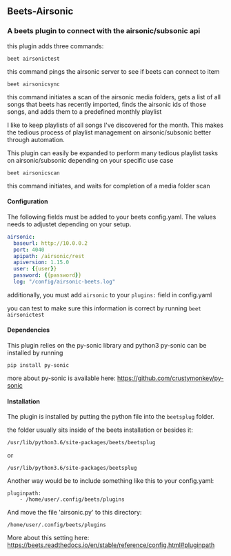 ## Beets-Airsonic
### A beets plugin to connect with the airsonic/subsonic api

this plugin adds three commands:
```
beet airsonictest
```
this command pings the airsonic server to see if beets can connect to item

```
beet airsonicsync
```

this command initiates a scan of the airsonic media folders, gets a list of all songs that beets has recently imported, finds the airsonic ids of those songs, and adds them to a predefined monthly playlist

I like to keep playlists of all songs I've discovered for the month. This makes the tedious process of playlist management on airsonic/subsonic better through automation. 

This plugin can easily be expanded to perform many tedious playlist tasks on airsonic/subsonic depending on your specific use case

```
beet airsonicscan
```

this command initiates, and waits for completion of a media folder scan


#### Configuration

The following fields must be added to your beets config.yaml. The values needs to adjustet depending on your setup.

```yml
airsonic:
  baseurl: http://10.0.0.2
  port: 4040
  apipath: /airsonic/rest
  apiversion: 1.15.0
  user: {{user}}
  password: {{password}}
  log: "/config/airsonic-beets.log"
```

additionally, you must add `airsonic` to your `plugins:` field in config.yaml

you can test to make sure this information is correct by running `beet airsonictest`


#### Dependencies

This plugin relies on the py-sonic library and python3
py-sonic can be installed by running
```
pip install py-sonic
```
more about py-sonic is available here: https://github.com/crustymonkey/py-sonic

#### Installation

The plugin is installed by putting the python file into the `beetsplug` folder.

the folder usually sits inside of the beets installation or besides it:
```
/usr/lib/python3.6/site-packages/beets/beetsplug
```
or
```
/usr/lib/python3.6/site-packages/beetsplug
```

Another way would be to include something like this to your config.yaml:
```
pluginpath:
    - /home/user/.config/beets/plugins
```
And move the file 'airsonic.py' to this directory:
```
/home/user/.config/beets/plugins
```

More about this setting here: https://beets.readthedocs.io/en/stable/reference/config.html#pluginpath


